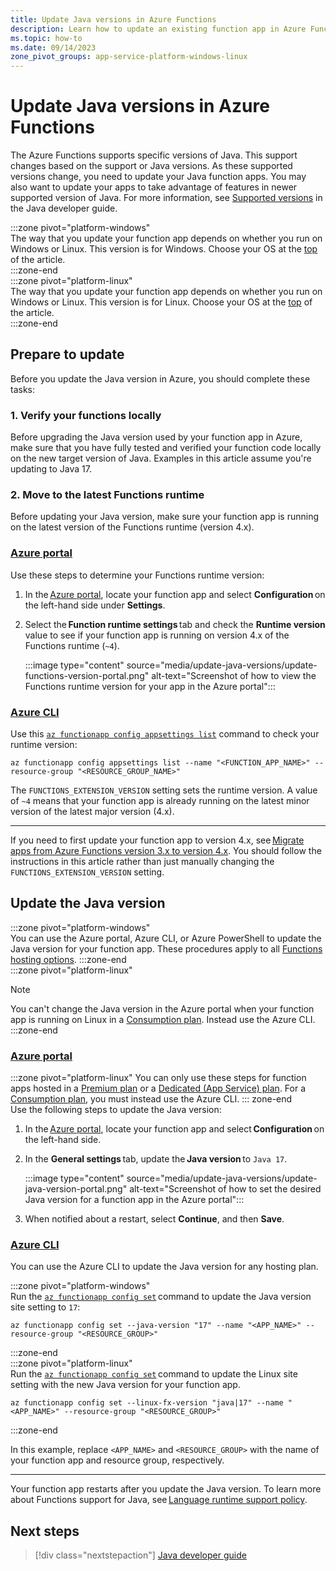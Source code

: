 ```yaml
---
title: Update Java versions in Azure Functions
description: Learn how to update an existing function app in Azure Functions to run on a new version of Java.
ms.topic: how-to
ms.date: 09/14/2023
zone_pivot_groups: app-service-platform-windows-linux
---
```


# Update Java versions in Azure Functions 

The Azure Functions supports specific versions of Java. This support changes based on the support or Java versions. As these supported versions change, you need to update your Java function apps. You may also want to update your apps to take advantage of features in newer supported version of Java. For more information, see [Supported versions](functions-reference-java.md#supported-versions) in the Java developer guide.   

:::zone pivot="platform-windows"  
The way that you update your function app depends on whether you run on Windows or Linux. This version is for Windows. Choose your OS at the [top](#top) of the article.  
:::zone-end  
:::zone pivot="platform-linux"  
The way that you update your function app depends on whether you run on Windows or Linux. This version is for Linux. Choose your OS at the [top](#top) of the article.  
:::zone-end  

## Prepare to update

Before you update the Java version in Azure, you should complete these tasks:

### 1. Verify your functions locally

Before upgrading the Java version used by your function app in Azure, make sure that you have fully tested and verified your function code locally on the new target version of Java. Examples in this article assume you're updating to Java 17. 

### 2. Move to the latest Functions runtime
 
Before updating your Java version, make sure your function app is running on the latest version of the Functions runtime (version 4.x). 

### [Azure portal](#tab/azure-portal)

Use these steps to determine your Functions runtime version:

1. In the [Azure portal](https://portal.azure.com), locate your function app and select **Configuration** on the left-hand side under **Settings**. 

1. Select the **Function runtime settings** tab and check the **Runtime version** value to see if your function app is running on version 4.x of the Functions runtime (`~4`). 

    :::image type="content" source="media/update-java-versions/update-functions-version-portal.png" alt-text="Screenshot of how to view the Functions runtime version for your app in the Azure portal"::: 

### [Azure CLI](#tab/azure-cli)

Use this [`az functionapp config appsettings list`](/cli/azure/functionapp/config/appsettings#az-functionapp-config-appsettings-list) command to check your runtime version: 

```azurecli
az functionapp config appsettings list --name "<FUNCTION_APP_NAME>" --resource-group "<RESOURCE_GROUP_NAME>"  
```
The `FUNCTIONS_EXTENSION_VERSION` setting sets the runtime version. A value of `~4` means that your function app is already running on the latest minor version of the latest major version (4.x). 

---

If you need to first update your function app to version 4.x, see [Migrate apps from Azure Functions version 3.x to version 4.x](./migrate-version-3-version-4.md). You should follow the instructions in this article rather than just manually changing the `FUNCTIONS_EXTENSION_VERSION` setting.

## Update the Java version
:::zone pivot="platform-windows"  
You can use the Azure portal, Azure CLI, or Azure PowerShell to update the Java version for your function app. 
These procedures apply to all [Functions hosting options](./functions-scale.md). 
:::zone-end  
:::zone pivot="platform-linux"  
>[!NOTE] 
> You can't change the Java version in the Azure portal when your function app is running on Linux in a [Consumption plan](./consumption-plan.md). Instead use the Azure CLI. 
:::zone-end  
### [Azure portal](#tab/azure-portal)
:::zone pivot="platform-linux" 
You can only use these steps for function apps hosted in a [Premium plan](./functions-premium-plan.md) or a [Dedicated (App Service) plan](./dedicated-plan.md). For a [Consumption plan](./consumption-plan.md), you must instead use the Azure CLI.
::: zone-end  
Use the following steps to update the Java version: 

1. In the [Azure portal](https://portal.azure.com), locate your function app and select **Configuration** on the left-hand side. 

1. In the **General settings** tab, update the **Java version** to `Java 17`. 

    :::image type="content" source="media/update-java-versions/update-java-version-portal.png" alt-text="Screenshot of how to set the desired Java version for a function app in the Azure portal"::: 

1. When notified about a restart, select **Continue**, and then **Save**. 

### [Azure CLI](#tab/azure-cli)

You can use the Azure CLI to update the Java version for any hosting plan.

:::zone pivot="platform-windows"  
Run the [`az functionapp config set`](/cli/azure/functionapp/config#az-functionapp-config-set) command to update the Java version site setting to `17`: 

```azurecli
az functionapp config set --java-version "17" --name "<APP_NAME>" --resource-group "<RESOURCE_GROUP>" 
```
:::zone-end  
:::zone pivot="platform-linux"   
Run the [`az functionapp config set`](/cli/azure/functionapp/config#az-functionapp-config-set) command to update the Linux site setting with the new Java version for your function app. 

```azurecli
az functionapp config set --linux-fx-version "java|17" --name "<APP_NAME>" --resource-group "<RESOURCE_GROUP>" 
```
:::zone-end  

In this example, replace `<APP_NAME>` and `<RESOURCE_GROUP>` with the name of your function app and resource group, respectively.  

---

Your function app restarts after you update the Java version. To learn more about Functions support for Java, see [Language runtime support policy](language-support-policy.md). 

## Next steps

> [!div class="nextstepaction"]
> [Java developer guide](./functions-reference-java.md)
 